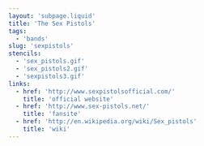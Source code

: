 ```yaml
---
layout: 'subpage.liquid'
title: 'The Sex Pistols'
tags:
  - 'bands'
slug: 'sexpistols'
stencils:
  - 'sex_pistols.gif'
  - 'sex_pistols2.gif'
  - 'sexpistols3.gif'
links:
  - href: 'http://www.sexpistolsofficial.com/'
    title: 'official website'
  - href: 'http://www.sex-pistols.net/'
    title: 'fansite'
  - href: 'http://en.wikipedia.org/wiki/Sex_pistols'
    title: 'wiki'
---
```

